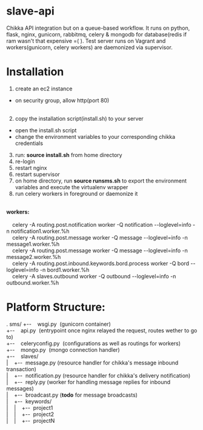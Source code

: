slave-api
=========

Chikka API integration but on a queue-based workflow. It runs on python, flask, nginx, gunicorn, rabbitmq, celery & mongodb for database(redis if ram wasn't that expensive =(   ). Test server runs on Vagrant and workers(gunicorn, celery workers) are daemonized via supervisor.

Installation
============
1. create an ec2 instance<br />
 - on security group, allow http(port 80)<br /><br />

2. copy the installation script(install.sh) to your server<br />
 - open the install.sh script
 - change the environment variables to your corresponding chikka credentials
3. run: **source install.sh** from home directory<br />
4. re-login<br />
5. restart nginx<br />
6. restart supervisor<br />
7. on home directory, run **source runsms.sh** to export the environment variables and execute the virtualenv wrapper
8. run celery workers in foreground or daemonize it<br /><br />

<b>workers:</b> <br /><br />
&nbsp;&nbsp;&nbsp;&nbsp;celery -A routing.post.notification worker -Q notification --loglevel=info -n notification1.worker.%h<br />
&nbsp;&nbsp;&nbsp;&nbsp;celery -A routing.post.message worker -Q message --loglevel=info -n message1.worker.%h<br />
&nbsp;&nbsp;&nbsp;&nbsp;celery -A routing.post.message worker -Q message --loglevel=info -n message2.worker.%h<br />
&nbsp;&nbsp;&nbsp;&nbsp;celery -A routing.post.inbound.keywords.bord.process worker -Q bord --loglevel=info -n bord1.worker.%h<br />
&nbsp;&nbsp;&nbsp;&nbsp;celery -A slaves.outbound worker -Q outbound --loglevel=info -n outbound.worker.%h<br />


Platform Structure:
===================
.
sms/
+--&nbsp;&nbsp;&nbsp;&nbsp;wsgi.py&nbsp;&nbsp;(gunicorn container)<br />
+--&nbsp;&nbsp;&nbsp;&nbsp;api.py&nbsp;&nbsp;(entrypoint once nginx relayed the request, routes wether to go to)<br />
+--&nbsp;&nbsp;&nbsp;&nbsp;celeryconfig.py&nbsp;&nbsp;(configurations as well as routings for workers)<br />
+--&nbsp;&nbsp;&nbsp;&nbsp;mongo.py&nbsp;&nbsp;(mongo connection handler)<br />
+--&nbsp;&nbsp;&nbsp;&nbsp;slaves/<br />
|&nbsp;&nbsp;&nbsp;&nbsp;+--&nbsp;&nbsp;message.py (resource handler for chikka's message inbound transaction)<br />
|&nbsp;&nbsp;&nbsp;&nbsp;+--&nbsp;&nbsp;notification.py (resource handler for chikka's delivery notification)<br />
|&nbsp;&nbsp;&nbsp;&nbsp;+--&nbsp;&nbsp;reply.py (worker for handling message replies for inbound messages)<br />
|&nbsp;&nbsp;&nbsp;&nbsp;+--&nbsp;&nbsp;broadcast.py (**todo** for message broadcasts)<br />
|&nbsp;&nbsp;&nbsp;&nbsp;+--&nbsp;&nbsp;keywords/<br />
|&nbsp;&nbsp;&nbsp;&nbsp;|&nbsp;&nbsp;&nbsp;&nbsp;+--&nbsp;&nbsp;project1<br />
|&nbsp;&nbsp;&nbsp;&nbsp;|&nbsp;&nbsp;&nbsp;&nbsp;+--&nbsp;&nbsp;project2<br />
|&nbsp;&nbsp;&nbsp;&nbsp;|&nbsp;&nbsp;&nbsp;&nbsp;+--&nbsp;&nbsp;projectN<br />


